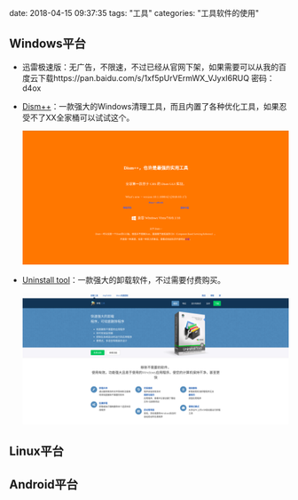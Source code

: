 
date: 2018-04-15 09:37:35
tags: "工具"
categories: "工具软件的使用"

## Windows平台

- 迅雷极速版：无广告，不限速，不过已经从官网下架，如果需要可以从我的百度云下载https://pan.baidu.com/s/1xf5pUrVErmWX_VJyxI6RUQ 密码：d4ox

- [Dism++](https://www.chuyu.me/zh-Hans/index.html)：一款强大的Windows清理工具，而且内置了各种优化工具，如果忍受不了XX全家桶可以试试这个。

  ![Dism++](./toolbox-md/Dism++.png)

- [Uninstall tool](https://www.crystalidea.com/uninstall-tool)：一款强大的卸载软件，不过需要付费购买。

  ![uninstall-tool](./toolbox-md/uninstall-tool.png)

## Linux平台





## Android平台

